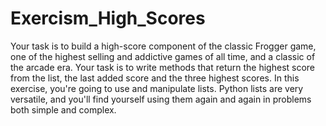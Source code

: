 # Exercism_High_Scores
Your task is to build a high-score component of the classic Frogger game, one of the highest selling and addictive games of all time, and a classic of the arcade era. Your task is to write methods that return the highest score from the list, the last added score and the three highest scores.  In this exercise, you're going to use and manipulate lists. Python lists are very versatile, and you'll find yourself using them again and again in problems both simple and complex.
